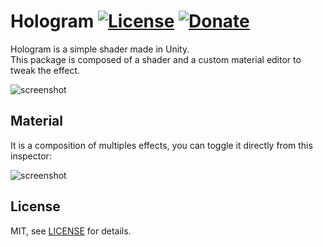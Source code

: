 Hologram [![License](https://img.shields.io/badge/license-MIT-lightgrey.svg?style=flat)](http://mit-license.org) [![Donate](https://img.shields.io/badge/Donate-PayPal-green.svg)](https://www.paypal.me/andyduboc/5usd)
==========

Hologram is a simple shader made in Unity.<br>
This package is composed of a shader and a custom material editor to tweak the effect. 

 ![screenshot](Screenshots/screen00.gif)
 
Material
-------

It is a composition of multiples effects, you can toggle it directly from this inspector:

 ![screenshot](http://i.imgur.com/8AWSkCZ.png)

 License
-------

MIT, see [LICENSE](LICENSE) for details.
